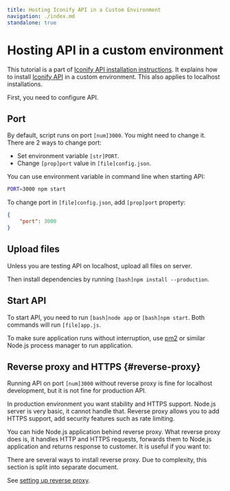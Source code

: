 ```yaml
title: Hosting Iconify API in a Custom Environment
navigation: ./index.md
standalone: true
```

# Hosting API in a custom environment

This tutorial is a part of [Iconify API installation instructions](./index.md). It explains how to install [Iconify API](../index.md) in a custom environment. This also applies to localhost installations.

First, you need to configure API.

## Port

By default, script runs on port `[num]3000`. You might need to change it. There are 2 ways to change port:

- Set environment variable `[str]PORT`.
- Change `[prop]port` value in `[file]config.json`.

You can use environment variable in command line when starting API:

```bash
PORT=3000 npm start
```

To change port in `[file]config.json`, add `[prop]port` property:

```json
{
	"port": 3000
}
```

## Upload files

Unless you are testing API on localhost, upload all files on server.

Then install dependencies by running `[bash]npm install --production`.

## Start API

To start API, you need to run `[bash]node app` or `[bash]npm start`. Both commands will run `[file]app.js`.

To make sure application runs without interruption, use [pm2](https://github.com/Unitech/PM2/) or similar Node.js process manager to run application.

## Reverse proxy and HTTPS {#reverse-proxy}

Running API on port `[num]3000` without reverse proxy is fine for localhost development, but it is not fine for production API.

In production environment you want stability and HTTPS support. Node.js server is very basic, it cannot handle that. Reverse proxy allows you to add HTTPS support, add security features such as rate limiting.

You can hide Node.js application behind reverse proxy. What reverse proxy does is, it handles HTTP and HTTPS requests, forwards them to Node.js application and returns response to customer. It is useful if you want to:

There are several ways to install reverse proxy. Due to complexity, this section is split into separate document.

See [setting up reverse proxy](./reverse-proxy.md).

